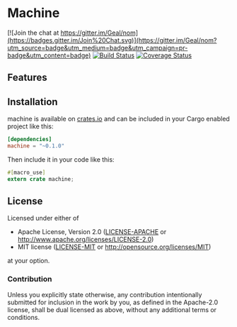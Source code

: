 # Machine

[![Join the chat at https://gitter.im/Geal/nom](https://badges.gitter.im/Join%20Chat.svg)](https://gitter.im/Geal/nom?utm_source=badge&utm_medium=badge&utm_campaign=pr-badge&utm_content=badge)
[![Build Status](https://travis-ci.org/Geal/machine.svg?branch=master)](https://travis-ci.org/Geal/machine)
[![Coverage Status](https://coveralls.io/repos/Geal/machine/badge.svg?branch=master)](https://coveralls.io/r/Geal/machine?branch=master)

## Features


## Installation

machine is available on [crates.io](https://crates.io/crates/machine) and can be included in your Cargo enabled project like this:

```toml
[dependencies]
machine = "~0.1.0"
```

Then include it in your code like this:

```rust
#[macro_use]
extern crate machine;
```

## License

Licensed under either of

 * Apache License, Version 2.0 ([LICENSE-APACHE](LICENSE-APACHE) or http://www.apache.org/licenses/LICENSE-2.0)
 * MIT license ([LICENSE-MIT](LICENSE-MIT) or http://opensource.org/licenses/MIT)

at your option.

### Contribution

Unless you explicitly state otherwise, any contribution intentionally submitted
for inclusion in the work by you, as defined in the Apache-2.0 license, shall be dual licensed as above, without any
additional terms or conditions.

